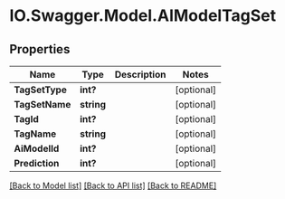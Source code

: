 # IO.Swagger.Model.AIModelTagSet
## Properties

Name | Type | Description | Notes
------------ | ------------- | ------------- | -------------
**TagSetType** | **int?** |  | [optional] 
**TagSetName** | **string** |  | [optional] 
**TagId** | **int?** |  | [optional] 
**TagName** | **string** |  | [optional] 
**AiModelId** | **int?** |  | [optional] 
**Prediction** | **int?** |  | [optional] 

[[Back to Model list]](../README.md#documentation-for-models) [[Back to API list]](../README.md#documentation-for-api-endpoints) [[Back to README]](../README.md)

